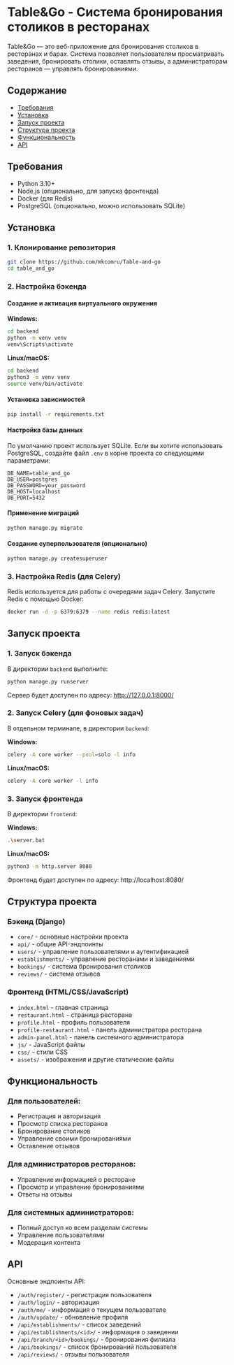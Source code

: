 # Table&Go - Система бронирования столиков в ресторанах

Table&Go — это веб-приложение для бронирования столиков в ресторанах и барах. Система позволяет пользователям просматривать заведения, бронировать столики, оставлять отзывы, а администраторам ресторанов — управлять бронированиями.

## Содержание

- [Требования](#требования)
- [Установка](#установка)
- [Запуск проекта](#запуск-проекта)
- [Структура проекта](#структура-проекта)
- [Функциональность](#функциональность)
- [API](#api)

## Требования

- Python 3.10+
- Node.js (опционально, для запуска фронтенда)
- Docker (для Redis)
- PostgreSQL (опционально, можно использовать SQLite)

## Установка

### 1. Клонирование репозитория

```bash
git clone https://github.com/mkcomru/Table-and-go
cd table_and_go
```

### 2. Настройка бэкенда

#### Создание и активация виртуального окружения

**Windows:**
```bash
cd backend
python -m venv venv
venv\Scripts\activate
```

**Linux/macOS:**
```bash
cd backend
python3 -m venv venv
source venv/bin/activate
```

#### Установка зависимостей

```bash
pip install -r requirements.txt
```

#### Настройка базы данных

По умолчанию проект использует SQLite. Если вы хотите использовать PostgreSQL, создайте файл `.env` в корне проекта со следующими параметрами:

```
DB_NAME=table_and_go
DB_USER=postgres
DB_PASSWORD=your_password
DB_HOST=localhost
DB_PORT=5432
```

#### Применение миграций

```bash
python manage.py migrate
```

#### Создание суперпользователя (опционально)

```bash
python manage.py createsuperuser
```

### 3. Настройка Redis (для Celery)

Redis используется для работы с очередями задач Celery. Запустите Redis с помощью Docker:

```bash
docker run -d -p 6379:6379 --name redis redis:latest
```

## Запуск проекта

### 1. Запуск бэкенда

В директории `backend` выполните:

```bash
python manage.py runserver
```

Сервер будет доступен по адресу: http://127.0.0.1:8000/

### 2. Запуск Celery (для фоновых задач)

В отдельном терминале, в директории `backend`:

**Windows:**
```bash
celery -A core worker --pool=solo -l info
```

**Linux/macOS:**
```bash
celery -A core worker -l info
```

### 3. Запуск фронтенда

В директории `frontend`:

**Windows:**
```bash
.\server.bat
```

**Linux/macOS:**
```bash
python3 -m http.server 8080
```

Фронтенд будет доступен по адресу: http://localhost:8080/

## Структура проекта

### Бэкенд (Django)

- `core/` - основные настройки проекта
- `api/` - общие API-эндпоинты
- `users/` - управление пользователями и аутентификацией
- `establishments/` - управление ресторанами и заведениями
- `bookings/` - система бронирования столиков
- `reviews/` - система отзывов

### Фронтенд (HTML/CSS/JavaScript)

- `index.html` - главная страница
- `restaurant.html` - страница ресторана
- `profile.html` - профиль пользователя
- `profile-restaurant.html` - панель администратора ресторана
- `admin-panel.html` - панель системного администратора
- `js/` - JavaScript файлы
- `css/` - стили CSS
- `assets/` - изображения и другие статические файлы

## Функциональность

### Для пользователей:
- Регистрация и авторизация
- Просмотр списка ресторанов
- Бронирование столиков
- Управление своими бронированиями
- Оставление отзывов

### Для администраторов ресторанов:
- Управление информацией о ресторане
- Просмотр и управление бронированиями
- Ответы на отзывы

### Для системных администраторов:
- Полный доступ ко всем разделам системы
- Управление пользователями
- Модерация контента

## API

Основные эндпоинты API:

- `/auth/register/` - регистрация пользователя
- `/auth/login/` - авторизация
- `/auth/me/` - информация о текущем пользователе
- `/auth/update/` - обновление профиля
- `/api/establishments/` - список заведений
- `/api/establishments/<id>/` - информация о заведении
- `/api/branch/<id>/bookings/` - бронирования филиала
- `/api/bookings/` - список бронирований пользователя
- `/api/reviews/` - отзывы пользователя


